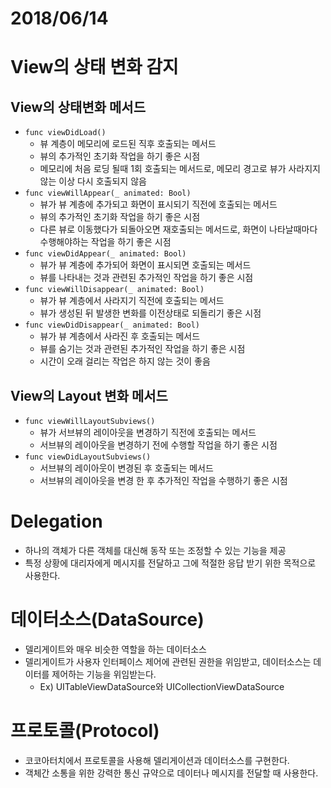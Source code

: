 # 2018/06/14
# View의 상태 변화 감지
## View의 상태변화 메서드
- `func viewDidLoad()`
  - 뷰 계층이 메모리에 로드된 직후 호출되는 메서드
  - 뷰의 추가적인 초기화 작업을 하기 좋은 시점
  - 메모리에 처음 로딩 될때 1회 호출되는 메서드로, 메모리 경고로 뷰가 사라지지 않는 이상 다시 호출되지 않음
- `func viewWillAppear(_ animated: Bool)`
  - 뷰가 뷰 계층에 추가되고 화면이 표시되기 직전에 호출되는 메서드
  - 뷰의 추가적인 초기화 작업을 하기 좋은 시점
  - 다른 뷰로 이동했다가 되돌아오면 재호출되는 메서드로, 화면이 나타날때마다 수행해야하는 작업을 하기 좋은 시점
- `func viewDidAppear(_ animated: Bool)`
  - 뷰가 뷰 계층에 추가되어 화면이 표시되면 호출되는 메서드
  - 뷰를 나타내는 것과 관련된 추가적인 작업을 하기 좋은 시점
- `func viewWillDisappear(_ animated: Bool)`
  - 뷰가 뷰 계층에서 사라지기 직전에 호출되는 메서드
  - 뷰가 생성된 뒤 발생한 변화를 이전상태로 되돌리기 좋은 시점
- `func viewDidDisappear(_ animated: Bool)`
  - 뷰가 뷰 계층에서 사라진 후 호출되는 메서드
  - 뷰를 숨기는 것과 관련된 추가적인 작업을 하기 좋은 시점
  - 시간이 오래 걸리는 작업은 하지 않는 것이 좋음

## View의 Layout 변화 메서드
- `func viewWillLayoutSubviews()`
  - 뷰가 서브뷰의 레이아웃을 변경하기 직전에 호출되는 메서드
  - 서브뷰의 레이아웃을 변경하기 전에 수행할 작업을 하기 좋은 시점
- `func viewDidLayoutSubviews()`
  - 서브뷰의 레이아웃이 변경된 후 호출되는 메서드
  - 서브뷰의 레이아웃을 변경 한 후 추가적인 작업을 수행하기 좋은 시점

# Delegation
- 하나의 객체가 다른 객체를 대신해 동작 또는 조정할 수 있는 기능을 제공
- 특정 상황에 대리자에게 메시지를 전달하고 그에 적절한 응답 받기 위한 목적으로 사용한다.

# 데이터소스(DataSource)
- 델리게이트와 매우 비슷한 역할을 하는 데이터소스
- 델리게이트가 사용자 인터페이스 제어에 관련된 권한을 위임받고, 데이터소스는 데이터를 제어하는 기능을 위임받는다.
  - Ex) UITableViewDataSource와 UICollectionViewDataSource

# 프로토콜(Protocol)
- 코코아터치에서 프로토콜을 사용해 델리게이션과 데이터소스를 구현한다.
- 객체간 소통을 위한 강력한 통신 규약으로 데이터나 메시지를 전달할 때 사용한다.
